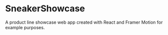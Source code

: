 # SneakerShowcase
A product line showcase web app created with React and Framer Motion for example purposes.
